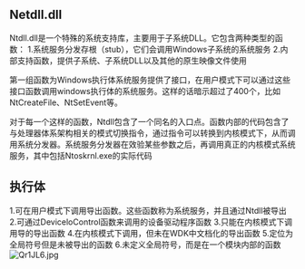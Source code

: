 ## Netdll.dll

Ntdll.dll是一个特殊的系统支持库，主要用于子系统DLL。它包含两种类型的函数：
1.系统服务分发存根（stub），它们会调用Windows子系统的系统服务
2.内部支持函数，提供子系统、子系统DLL以及其他的原生映像文件使用

第一组函数为Windows执行体系统服务提供了接口，在用户模式下可以通过这些接口函数调用windows执行体的系统服务。这样的话暗示超过了400个，比如NtCreateFile、NtSetEvent等。

对于每一个这样的函数，Ntdll包含了一个同名的入口点。函数内部的代码包含了与处理器体系架构相关的模式切换指令，通过指令可以转换到内核模式下，从而调用系统分发器。系统服务分发器在效验某些参数之后，再调用真正的内核模式系统服务，其中包括Ntoskrnl.exe的实际代码

## 执行体
1.可在用户模式下调用导出函数。这些函数称为系统服务，并且通过Ntdll被导出
2.可通过DeviceloControl函数来调用的设备驱动程序函数
3.只能在内核模式下调用导的导出函数
4.在内核模式下调用，但未在WDK中文档化的导出函数
5.定位为全局符号但是未被导出的函数
6.未定义全局符号，而是在一个模块内部的函数
![Qr1JL6.jpg](https://s2.ax1x.com/2019/12/11/Qr1JL6.jpg)